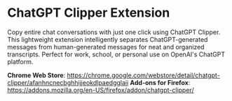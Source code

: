 # ChatGPT Clipper Extension
Copy entire chat conversations with just one click using ChatGPT Clipper. This lightweight extension intelligently separates ChatGPT-generated messages from human-generated messages for neat and organized transcripts. Perfect for work, school, or personal use on OpenAI's ChatGPT platform.

**Chrome Web Store**: https://chrome.google.com/webstore/detail/chatgpt-clipper/afanhncnecbghhijjeokdlpaedgglaii
**Add-ons for Firefox**: https://addons.mozilla.org/en-US/firefox/addon/chatgpt-clipper/
